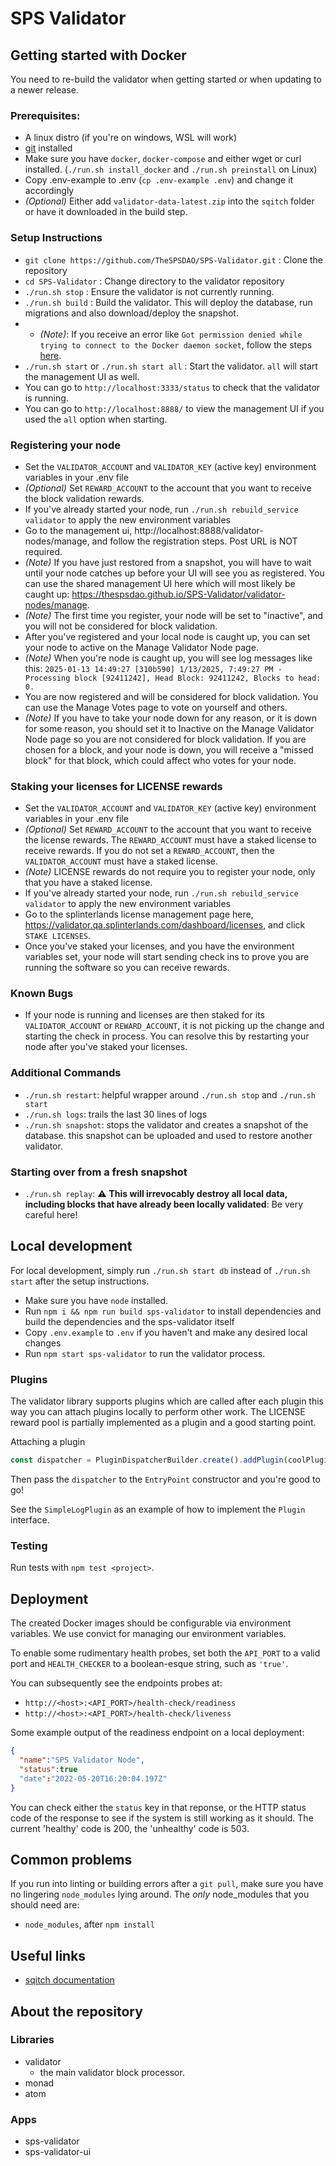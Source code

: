 # SPS Validator
## Getting started with Docker

You need to re-build the validator when getting started or when updating to a newer release.

### Prerequisites:

- A linux distro (if you're on windows, WSL will work)
- [git](https://git-scm.com/book/en/v2/Getting-Started-Installing-Git) installed
- Make sure you have `docker`, `docker-compose` and either wget or curl installed. (`./run.sh install_docker` and `./run.sh preinstall` on Linux)
- Copy .env-example to .env (`cp .env-example .env`) and change it accordingly
- _(Optional)_ Either add `validator-data-latest.zip` into the `sqitch` folder or have it downloaded in the build step.

### Setup Instructions

- `git clone https://github.com/TheSPSDAO/SPS-Validator.git` : Clone the repository
- `cd SPS-Validator`  : Change directory to the validator repository
- `./run.sh stop`     : Ensure the validator is not currently running.
- `./run.sh build`    : Build the validator.  This will deploy the database, run migrations and also download/deploy the snapshot.
- - _(Note)_: If you receive an error like `Got permission denied while trying to connect to the Docker daemon socket`, follow the steps [here](https://docs.docker.com/engine/install/linux-postinstall/#manage-docker-as-a-non-root-user).
- `./run.sh start` or `./run.sh start all` : Start the validator. `all` will start the management UI as well.
- You can go to `http://localhost:3333/status` to check that the validator is running.
- You can go to `http://localhost:8888/` to view the management UI if you used the `all` option when starting.

### Registering your node

- Set the `VALIDATOR_ACCOUNT` and `VALIDATOR_KEY` (active key) environment variables in your .env file
- _(Optional)_ Set `REWARD_ACCOUNT` to the account that you want to receive the block validation rewards.
- If you've already started your node, run `./run.sh rebuild_service validator` to apply the new environment variables
- Go to the management ui, http://localhost:8888/validator-nodes/manage, and follow the registration steps. Post URL is NOT required.
- _(Note)_ If you have just restored from a snapshot, you will have to wait until your node catches up before your UI will see you as registered. You can use the shared management UI here which will most likely be caught up: https://thespsdao.github.io/SPS-Validator/validator-nodes/manage.
- _(Note)_ The first time you register, your node will be set to "inactive", and you will not be considered for block validation.
- After you've registered and your local node is caught up, you can set your node to active on the Manage Validator Node page.
- _(Note)_ When you're node is caught up, you will see log messages like this: `2025-01-13 14:49:27 [310b590] 1/13/2025, 7:49:27 PM - Processing block [92411242], Head Block: 92411242, Blocks to head: 0.`
- You are now registered and will be considered for block validation. You can use the Manage Votes page to vote on yourself and others.
- _(Note)_ If you have to take your node down for any reason, or it is down for some reason, you should set it to Inactive on the Manage Validator Node page so you are not considered for block validation. If you are chosen for a block, and your node is down, you will receive a "missed block" for that block, which could affect who votes for your node.

### Staking your licenses for LICENSE rewards

- Set the `VALIDATOR_ACCOUNT` and `VALIDATOR_KEY` (active key) environment variables in your .env file
- _(Optional)_ Set `REWARD_ACCOUNT` to the account that you want to receive the license rewards. The `REWARD_ACCOUNT` must have a staked license to receive rewards. If you do not set a `REWARD_ACCOUNT`, then the `VALIDATOR_ACCOUNT` must have a staked license.
- _(Note)_ LICENSE rewards do not require you to register your node, only that you have a staked license.
- If you've already started your node, run `./run.sh rebuild_service validator` to apply the new environment variables
- Go to the splinterlands license management page here, https://validator.qa.splinterlands.com/dashboard/licenses, and click `STAKE LICENSES`.
- Once you've staked your licenses, and you have the environment variables set, your node will start sending check ins to prove you are running the software so you can receive rewards.

### Known Bugs

- If your node is running and licenses are then staked for its `VALIDATOR_ACCOUNT` or `REWARD_ACCOUNT`, it is not picking up the change and starting the check in process. You can resolve this by restarting your node after you've staked your licenses.

### Additional Commands

- `./run.sh restart`: helpful wrapper around `./run.sh stop` and `./run.sh start`
- `./run.sh logs`: trails the last 30 lines of logs
- `./run.sh snapshot`: stops the validator and creates a snapshot of the database. this snapshot can be uploaded and used to restore another validator.

### Starting over from a fresh snapshot

- `./run.sh replay`:  :warning: **This will irrevocably destroy all local data, including blocks that have already been locally validated**: Be very careful here!

## Local development

For local development, simply run `./run.sh start db` instead of `./run.sh start` after the setup instructions.

- Make sure you have `node` installed.
- Run `npm i && npm run build sps-validator` to install dependencies and build the dependencies and the sps-validator itself
- Copy `.env.example` to `.env` if you haven't and make any desired local changes
- Run `npm start sps-validator` to run the validator process.

### Plugins

The validator library supports plugins which are called after each plugin this way you can attach plugins locally to perform
other work. The LICENSE reward pool is partially implemented as a plugin and a good starting point.

Attaching a plugin
```typescript
const dispatcher = PluginDispatcherBuilder.create().addPlugin(coolPlugin).build();
```
Then pass the `dispatcher` to the `EntryPoint` constructor and you're good to go!

See the `SimpleLogPlugin` as an example of how to implement the `Plugin` interface.


### Testing
Run tests with `npm test <project>`.

## Deployment
The created Docker images should be configurable via environment variables. 
We use convict for managing our environment variables.

To enable some rudimentary health probes, set both the `API_PORT` to a
valid port and `HEALTH_CHECKER` to a boolean-esque string, such as
`'true'`. 

You can subsequently see the endpoints probes at:
- `http://<host>:<API_PORT>/health-check/readiness`
- `http://<host>:<API_PORT>/health-check/liveness`

Some example output of the readiness endpoint on a local deployment:
```json
{
  "name":"SPS Validator Node",
  "status":true
  "date":"2022-05-20T16:20:04.197Z"
}
```

You can check either the `status` key in that reponse, or the HTTP status code of the response to see if the system is still working as it should.
The current 'healthy' code is 200, the 'unhealthy' code is 503.

## Common problems
If you run into linting or building errors after a `git pull`, make sure you have no lingering `node_modules` lying around.
The _only_ node_modules that you should need are:
- `node_modules`, after `npm install`

## Useful links
- [sqitch documentation](https://sqitch.org/docs/)

## About the repository

### Libraries

- validator
  - the main validator block processor.
- monad
- atom

### Apps
- sps-validator
- sps-validator-ui
